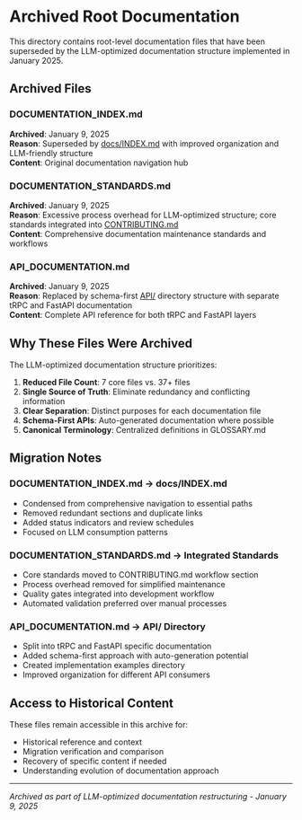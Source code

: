 # Archived Root Documentation

This directory contains root-level documentation files that have been superseded by the LLM-optimized documentation structure implemented in January 2025.

## Archived Files

### DOCUMENTATION_INDEX.md
**Archived**: January 9, 2025  
**Reason**: Superseded by [docs/INDEX.md](../../INDEX.md) with improved organization and LLM-friendly structure  
**Content**: Original documentation navigation hub  

### DOCUMENTATION_STANDARDS.md  
**Archived**: January 9, 2025  
**Reason**: Excessive process overhead for LLM-optimized structure; core standards integrated into [CONTRIBUTING.md](../../../CONTRIBUTING.md)  
**Content**: Comprehensive documentation maintenance standards and workflows  

### API_DOCUMENTATION.md
**Archived**: January 9, 2025  
**Reason**: Replaced by schema-first [API/](../../../API/) directory structure with separate tRPC and FastAPI documentation  
**Content**: Complete API reference for both tRPC and FastAPI layers  

## Why These Files Were Archived

The LLM-optimized documentation structure prioritizes:

1. **Reduced File Count**: 7 core files vs. 37+ files
2. **Single Source of Truth**: Eliminate redundancy and conflicting information  
3. **Clear Separation**: Distinct purposes for each documentation file
4. **Schema-First APIs**: Auto-generated documentation where possible
5. **Canonical Terminology**: Centralized definitions in GLOSSARY.md

## Migration Notes

### DOCUMENTATION_INDEX.md → docs/INDEX.md
- Condensed from comprehensive navigation to essential paths
- Removed redundant sections and duplicate links
- Added status indicators and review schedules
- Focused on LLM consumption patterns

### DOCUMENTATION_STANDARDS.md → Integrated Standards
- Core standards moved to CONTRIBUTING.md workflow section
- Process overhead removed for simplified maintenance
- Quality gates integrated into development workflow
- Automated validation preferred over manual processes

### API_DOCUMENTATION.md → API/ Directory
- Split into tRPC and FastAPI specific documentation  
- Added schema-first approach with auto-generation potential
- Created implementation examples directory
- Improved organization for different API consumers

## Access to Historical Content

These files remain accessible in this archive for:
- Historical reference and context
- Migration verification and comparison  
- Recovery of specific content if needed
- Understanding evolution of documentation approach

---

*Archived as part of LLM-optimized documentation restructuring - January 9, 2025*